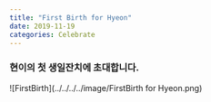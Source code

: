 ```yaml
---
title: "First Birth for Hyeon"
date: 2019-11-19
categories: Celebrate
---
```


### **현이의 첫 생일잔치에 초대합니다.**

![FirstBirth](../../../../image/FirstBirth for Hyeon.png)
